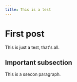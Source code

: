 ```yaml
---
title: This is a test
---
```


# First post

This is just a test, that's all.

## Important subsection

This is a ssecon paragraph.